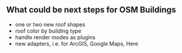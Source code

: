 
## What could be next steps for OSM Buildings

- one or two new roof shapes
- roof color by building type
- handle render modes as plugins
- new adapters, i.e. for ArcGIS, Google Maps, Here
